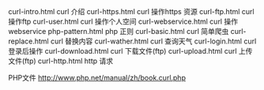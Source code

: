 curl-intro.html      curl 介绍
curl-https.html      curl 操作https 资源
curl-ftp.html        curl 操作ftp
curl-user.html       curl 操作个人空间
curl-webservice.html curl 操作webservice
php-pattern.html     php 正则
curl-basic.html      curl 简单爬虫
curl-replace.html    curl 替换内容
curl-wather.html     curl 查询天气
curl-login.html      curl 登录后操作
curl-download.html   curl 下载文件(ftp)
curl-upload.html     curl 上传文件(ftp)
curl-http.html       http 请求

PHP文件 http://www.php.net/manual/zh/book.curl.php
